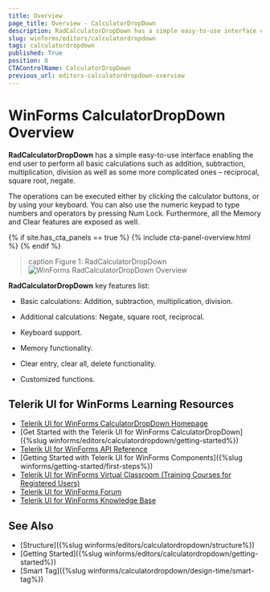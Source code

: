 ```yaml
---
title: Overview
page_title: Overview - CalculatorDropDown
description: RadCalculatorDropDown has a simple easy-to-use interface enabling the end user to perform all basic calculations such as addition, subtraction, multiplication, division as well as some more complicated ones – reciprocal, square root, negate. 
slug: winforms/editors/calculatordropdown
tags: calculatordropdown
published: True
position: 0
CTAControlName: CalculatorDropDown
previous_url: editors-calculatordropdown-overview
---
```


# WinForms CalculatorDropDown Overview

__RadCalculatorDropDown__ has a simple easy-to-use interface enabling the end user to perform all basic calculations such as addition, subtraction, multiplication, division as well as some more complicated ones – reciprocal, square root, negate.

The operations can be executed either by clicking the calculator buttons, or by using your keyboard. You can also use the numeric keypad to type numbers and operators by pressing Num Lock. Furthermore, all the Memory and Clear features are exposed as well.

{% if site.has_cta_panels == true %}
{% include cta-panel-overview.html %}
{% endif %}

>caption Figure 1: RadCalculatorDropDown
![WinForms RadCalculatorDropDown Overview](images/editors-calculator-overview001.png)

__RadCalculatorDropDown__ key features list:

* Basic calculations: Addition, subtraction, multiplication, division.            

* Additional calculations: Negate, square root, reciprocal.

* Keyboard support.

* Memory functionality.

* Clear entry, clear all, delete functionality.

* Customized functions.


## Telerik UI for WinForms Learning Resources
* [Telerik UI for WinForms CalculatorDropDown Homepage](https://www.telerik.com/products/winforms/calculatordropdown.aspx)
* [Get Started with the Telerik UI for WinForms CalculatorDropDown]({%slug winforms/editors/calculatordropdown/getting-started%})
* [Telerik UI for WinForms API Reference](https://docs.telerik.com/devtools/winforms/api/)
* [Getting Started with Telerik UI for WinForms Components]({%slug winforms/getting-started/first-steps%})
* [Telerik UI for WinForms Virtual Classroom (Training Courses for Registered Users)](https://learn.telerik.com/learn/course/external/view/elearning/17/TelerikUIforWinForms) 
* [Telerik UI for WinForms Forum](https://www.telerik.com/forums/winforms)
* [Telerik UI for WinForms Knowledge Base](https://docs.telerik.com/devtools/winforms/knowledge-base)

## See Also

* [Structure]({%slug winforms/editors/calculatordropdown/structure%})
* [Getting Started]({%slug winforms/editors/calculatordropdown/getting-started%})
* [Smart Tag]({%slug winforms/calculatordropdown/design-time/smart-tag%})
            
